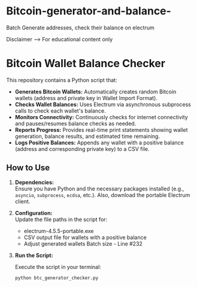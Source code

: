 # Bitcoin-generator-and-balance-
Batch Generate addresses, check their balance on electrum

Disclaimer --> For educational content only


# Bitcoin Wallet Balance Checker

This repository contains a Python script that:

- **Generates Bitcoin Wallets:** Automatically creates random Bitcoin wallets (address and private key in Wallet Import Format).
- **Checks Wallet Balances:** Uses Electrum via asynchronous subprocess calls to check each wallet's balance.
- **Monitors Connectivity:** Continuously checks for internet connectivity and pauses/resumes balance checks as needed.
- **Reports Progress:** Provides real-time print statements showing wallet generation, balance results, and estimated time remaining.
- **Logs Positive Balances:** Appends any wallet with a positive balance (address and corresponding private key) to a CSV file.

## How to Use

1. **Dependencies:**  
   Ensure you have Python and the necessary packages installed (e.g., `asyncio`, `subprocess`, `ecdsa`, etc.). Also, download the portable Electrum client.

2. **Configuration:**  
   Update the file paths in the script for:
   - electrum-4.5.5-portable.exe
   - CSV output file for wallets with a positive balance
   - Adjust generated wallets Batch size - Line #232

3. **Run the Script:**  

   Execute the script in your terminal:
   ```bash
   python btc_generator_checker.py
